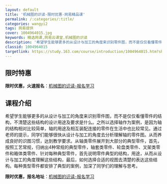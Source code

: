 ```yaml
---
layout: default
title: '机械图的识读-限时优惠-网易精品课'
permalink: /:categories/:title/
categories: wangyi2
tags: 网易提供
cover: 1004964015.jpg
keywords: 精选网课,网易云课堂,机械图的识读
description: '希望学生能够更多的从设计与加工的角度来识别零件图，而不是仅仅看懂零件的结构，不清楚这些结构的设计用途及要求是什么。之所以'
classid: 1004964015
targetlink: https://study.163.com/course/introduction/1004964015.htm?share=1&shareId=1025206652&utm_campaign=share&utm_medium=iphoneShare&utm_source=&utm_u=1025206652
---
```


## 限时特惠

**限时优惠，火速报名**：[机械图的识读-报名学习](https://study.163.com/course/introduction/1004964015.htm?share=1&shareId=1025206652&utm_campaign=share&utm_medium=iphoneShare&utm_source=&utm_u=1025206652)

## 课程介绍

希望学生能够更多的从设计与加工的角度来识别零件图，而不是仅仅看懂零件的结构，不清楚这些结构的设计用途及要求是什么。之所以选择轴作为案例，是因为轴的结构相对比较简单，轴的用途及相互装配连接的零件在生活中也比较常见。通过老师的提示，同学们能够很快从设计与加工的角度去分析理解轴的零件图。从而养成良好的识图习惯，达到教学要求。从轴类零件展开到大部分的典型零件，首先，按照工艺常规，归纳出4种常规的典型零件，轴套类零件、轮盘类零件、叉架类零件和箱体类零件、针对每种典型零件，首先说明零件典型的结构，用途，从而从设计与加工的角度理解这些结构，最后，如何选择合适的视图去清楚的表达这些结构。每种类型零件都安排了典型的案例，加深了同学们的理解与思考。

**限时优惠，报名地址**：[机械图的识读-报名学习](https://study.163.com/course/introduction/1004964015.htm?share=1&shareId=1025206652&utm_campaign=share&utm_medium=iphoneShare&utm_source=&utm_u=1025206652)


